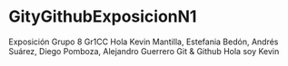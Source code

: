 # GityGithubExposicionN1
Exposición Grupo 8 
Gr1CC
Hola
Kevin Mantilla, Estefania Bedón, Andrés Suárez, Diego Pomboza, Alejandro Guerrero
Git & Github
Hola soy Kevin

